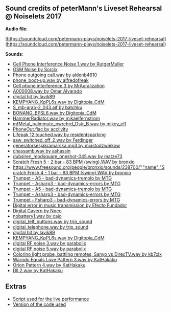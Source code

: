 Sound credits of peterMann's Liveset Rehearsal @ Noiselets 2017
----

**Audio file**:

[https://soundcloud.com/petermann-plays/noiselets-2017-liveset-rehearsal]
(https://soundcloud.com/petermann-plays/noiselets-2017-liveset-rehearsal)

**Sounds**:

- [Cell Phone Interference Noise 1.wav by RutgerMuller](https://www.freesound.org/people/RutgerMuller/sounds/50699/)
- [GSM Noise by Sorcix](https://www.freesound.org/people/Sorcix/sounds/138647/)
- [Phone outgoing call.wav by aldenb4610](https://www.freesound.org/people/aldenb4610/sounds/348584/)
- [phone_boot-up.wav by alfredofreak](https://www.freesound.org/people/alfredofreak/sounds/250219/)
- [Cell phone interference 3 by MrAuralization](https://www.freesound.org/people/MrAuralization/sounds/157592/)
- [A000008.wav by Omar Alvarado](https://www.freesound.org/people/Omar%20Alvarado/sounds/251539/)
- [digital hit by lavik89](https://www.freesound.org/people/lavik89/sounds/168984/)
- [KEMPYANG_KpPL6s.wav by Digitopia_CdM](https://www.freesound.org/people/Digitopia_CdM/sounds/261979/)
- [S_mb-arab-2_043.aif by batchku](https://www.freesound.org/people/batchku/sounds/10083/)
- [BONANG_BPSL6.wav by Digitopia_CdM](https://www.freesound.org/people/Digitopia_CdM/sounds/261996/)
- [HammerRadiator.wav by mikaelfernstrom](https://www.freesound.org/people/mikaelfernstrom/sounds/68697/)
- [mfMetal_palmmute_pwrchrd_Dstr_B.wav by mikey_eff](https://www.freesound.org/people/mikey_eff/sounds/97624/)
- [PhoneOut.flac by acclivity](https://www.freesound.org/people/acclivity/sounds/24736/)
- [Lifepak 12 touched.wav by residentsparking](https://www.freesound.org/people/residentsparking/sounds/243638/)
- [saw_switched_off_2.wav by Ferdinger](https://www.freesound.org/people/Ferdinger/sounds/146234/)
- [generatorsesjakramarska.mp3 by miastodzwiekow](https://www.freesound.org/people/miastodzwiekow/sounds/78335/)
- [chassamb.wav by ashassin](https://www.freesound.org/people/ashassin/sounds/8065/)
- [dubsiren_modsquare_oneshot-045.wav by matze73](https://www.freesound.org/people/matze73/sounds/265945/)
- [Scratch Fresh 5 - 2 bar - 83 BPM (swing).WAV by bronxio](https://www.freesound.org/people/bronxio/sounds/238699/)
- [https://www.freesound.org/people/bronxio/sounds/238700/","name":"Scratch Fresh 4 - 1 bar - 83 BPM (swing).WAV by bronxio](https://www.freesound.org/people/bronxio/sounds/238700/)
- [Trumpet - A5 - bad-dynamics-tremolo by MTG](https://www.freesound.org/people/MTG/sounds/357476/)
- [Trumpet - Asharp3 - bad-dynamics-errors by MTG](https://www.freesound.org/people/MTG/sounds/357438/)
- [Trumpet - A5 - bad-dynamics-tremolo by MTG](https://www.freesound.org/people/MTG/sounds/357476/)
- [Trumpet - Asharp3 - bad-dynamics-errors by MTG](https://www.freesound.org/people/MTG/sounds/357438/)
- [Trumpet - Fsharp3 - bad-dynamics-errors by MTG](https://www.freesound.org/people/MTG/sounds/357402/)
- [Digital error in music transmission by Efecto Fundador](https://www.freesound.org/people/Efecto%20Fundador/sounds/192196)
- [Digital Cavern by Npeo](https://www.freesound.org/people/Npeo/sounds/266902/)
- [nobattery1.wav by cajo](https://www.freesound.org/people/cajo/sounds/29815/)
- [digital_telf_buttons.wav by trip_sound](https://www.freesound.org/people/trip_sound/sounds/190471/)
- [digital_telephone.wav by trip_sound](https://www.freesound.org/people/trip_sound/sounds/190470/)
- [digital hit by lavik89](https://www.freesound.org/people/lavik89/sounds/168984/)
- [KEMPYANG_KpPL6s.wav by Digitopia_CdM](https://www.freesound.org/people/Digitopia_CdM/sounds/261979/)
- [digital RF noise 3.wav by parabolix](https://www.freesound.org/people/parabolix/sounds/332832/)
- [digital RF noise 5.wav by parabolix](https://www.freesound.org/people/parabolix/sounds/332831/)
- [Colorino light probe, battling remotes, Sanyo vs DirecTV.wav by kb7clx](https://www.freesound.org/people/kb7clx/sounds/343054/)
- [Warndo Equals Love Pattern 3.wav by KatHakaku](https://www.freesound.org/people/KatHakaku/sounds/55412/)
- [Orion Pattern 4.wav by KatHakaku](https://www.freesound.org/people/KatHakaku/sounds/54119/)
- [Dll 2.wav by KatHakaku](https://www.freesound.org/people/KatHakaku/sounds/40121/)

Extras
----

* [Script used for the live performance](script_Noiselets.scd)
* [Version of the code used](https://github.com/axambo/MIRLC/commit/3d0d27a0d1098b34694d7ef29439dac7443d5167)
